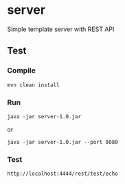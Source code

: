 # server
Simple template server with REST API

## Test

### Compile
```
mvn clean install
```

### Run
```
java -jar server-1.0.jar
```

or

```
java -jar server-1.0.jar --port 8080
```


### Test 
```
http://localhost:4444/rest/test/echo
```


